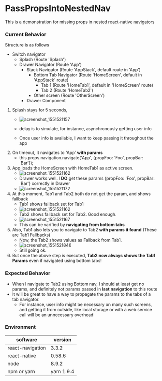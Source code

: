 # PassPropsIntoNestedNav

This is a demonstration for missing props in nested react-native navigators

### Current Behavior

Structure is as follows

 - Switch navigator
   - Splash (Route 'Splash')
   - Drawer Navigator (Route 'App')
     - Stack Navigator (Route 'AppStack', default route in 'App')
       - Bottom Tab Navigator (Route 'HomeScreen', default in 'AppStack' route)
         - Tab 1 (Route 'HomeTab1', default in 'HomeScreen' route)
         - Tab 2 (Route 'HomeTab2')
       - Other screen (Route 'OtherScreen')
     - Drawer Component

 1. Splash stays for 5 seconds,
     - ![screenshot_1551521157](https://user-images.githubusercontent.com/9031711/53680400-19e1c980-3d01-11e9-85ba-ecd1bea1e7b9.png)

     - delay is to simulate, for instance, asynchronously getting user info
     - Once user info is available, I want to keep passing it throughout the app
 1. On timeout, it navigates to 'App' **with params**
     - this.props.navigation.navigate('App', {propFoo: 'Foo', propBar: 'Bar'}); 
 1. App loads the HomeScreen with HomeTab1 as active screen.
     - ![screenshot_1551521162](https://user-images.githubusercontent.com/9031711/53680423-5b727480-3d01-11e9-9b7f-8eba300f6ffc.png)
     - Drawer works well. I **DO** get these params {propFoo: 'Foo', propBar: 'Bar'} correctly in Drawer
     - ![screenshot_1551521172](https://user-images.githubusercontent.com/9031711/53680436-95dc1180-3d01-11e9-8ed9-53af06b47870.png)
 1. At this moment, Tab1 and Tab2 both do not get the param, and shows fallback
     - Tab1 shows fallback set for Tab1
     - ![screenshot_1551521162](https://user-images.githubusercontent.com/9031711/53680443-ad1aff00-3d01-11e9-9e68-9f8f0093d121.png)
     - Tab2 shows fallback set for Tab2. Good enough.
     - ![screenshot_1551521167](https://user-images.githubusercontent.com/9031711/53680447-c4f28300-3d01-11e9-8cfd-315475b2bfc0.png)
     - This can be varified by **navigating from bottom tabs**
 1. Also, Tab1 also lets you to navigate to Tab2 **with params it found** (These are Tab1 Fallbacks)
    - Now, the Tab2 shows values as Fallback from Tab1. 
    - ![screenshot_1551521846](https://user-images.githubusercontent.com/9031711/53680493-8e693800-3d02-11e9-94fc-5697df913ac3.png)
    - Still going ok.
 1. But once the above step is executed, **Tab2 now always shows the Tab1 Params** even if navigated using bottom tabs!

### Expected Behavior
 - When I navigate to Tab2 using Bottom nav, I should at least get no params, and definitely not params passed in **last navigation** to this route
 - It will be great to have a way to propagate the params to the tabs of a tab navigator.
   - For instance, user info might be necessary on many such screens, and getting it from outside, like local storage or with a web service call will be an unnecessary overhead

### Environment

| software         | version
| ---------------- | -------
| react-navigation | 3.3.2
| react-native     | 0.58.6
| node             | 8.9.2
| npm or yarn      | yarn 1.9.4
